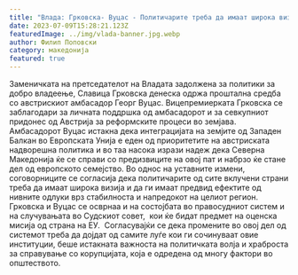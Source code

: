 ```yaml
---
title: "Влада: Грковска- Вуцас - Политичарите треба да имаат широка визија, нивните одлуки влијаат врз стабилноста и напредокот на целиот регион - 07 ЈУЛИ 2023"
date: 2023-07-09T15:28:21.123Z
featuredImage: ../img/vlada-banner.jpg.webp
author: Филип Поповски
category: македонија
featured: true
---
```


Заменичката на претседателот на Владата задолжена за политики за добро владеење, Славица Грковска денеска одржа проштална средба со австрискиот амбасадор Георг Вуцас. Вицепремиерката Грковска се заблагодари за личната поддршка од амбасадорот и за севкупниот придонес од Австрија за реформските процеси во земјава.
Амбасадорот Вуцас истакна дека интеграцијата на земјите од Западен Балкан во Европската Унија е еден од приоритетите на австриската надворешна политика и во таа насока изрази надеж дека Северна Македонија ќе се справи со предизвиците на овој пат и набрзо ќе стане дел од европското семејство. Во однос на уставните измени, соговорниците се согласија дека политичарите од сите вклучени страни треба да имаат широка визија и да ги имаат предвид ефектите од нивните одлуки врз стабилноста и напредокот на целиот регион.
Грковска и Вуцас се осврнаа и на состојбата во правосудниот систем и на случувањата во Судскиот совет,  кои ќе бидат предмет на оценска мисија од страна на ЕУ.  Согласувајќи се дека промените во овој дел од системот треба да дојдат од самите луѓе кои ги сочинуваат овие институции, беше истакната важноста на политичката волја и храброста за справување со корупцијата, која е одредена од многу фактори во општеството.
